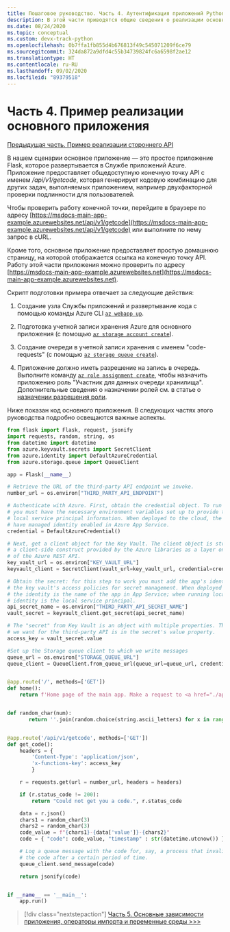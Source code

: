 ```yaml
---
title: Пошаговое руководство. Часть 4. Аутентификация приложений Python в службах Azure
description: В этой части приводятся общие сведения о реализации основного приложения и весь его код.
ms.date: 08/24/2020
ms.topic: conceptual
ms.custom: devx-track-python
ms.openlocfilehash: 0b7ffa1fb855d4b676813f49c545071209f6ce79
ms.sourcegitcommit: 324da872a9dfd4c55b34739824fc6a6598f2ae12
ms.translationtype: HT
ms.contentlocale: ru-RU
ms.lasthandoff: 09/02/2020
ms.locfileid: "89379518"
---
```

# <a name="part-4-example-main-application-implementation"></a>Часть 4. Пример реализации основного приложения

[Предыдущая часть. Пример реализации стороннего API](walkthrough-tutorial-authentication-03.md)

В нашем сценарии основное приложение — это простое приложение Flask, которое развертывается в Службе приложений Azure. Приложение предоставляет общедоступную конечную точку API с именем */api/v1/getcode*, которая генерирует кодовую комбинацию для других задач, выполняемых приложением, например двухфакторной проверки подлинности для пользователей.

Чтобы проверить работу конечной точки, перейдите в браузере по адресу [https://msdocs-main-app-example.azurewebsites.net/api/v1/getcode](https://msdocs-main-app-example.azurewebsites.net/api/v1/getcode) или выполните по нему запрос в cURL.

Кроме того, основное приложение предоставляет простую домашнюю страницу, на которой отображается ссылка на конечную точку API. Работу этой части приложения можно проверить по адресу [https://msdocs-main-app-example.azurewebsites.net](https://msdocs-main-app-example.azurewebsites.net).

Скрипт подготовки примера отвечает за следующие действия:

1. Создание узла Службы приложений и развертывание кода с помощью команды Azure CLI [`az webapp up`](/cli/azure/webapp?view=azure-cli-latest#az-webapp-up).

1. Подготовка учетной записи хранения Azure для основного приложения (с помощью [`az storage account create`](/cli/azure/storage/account?view=azure-cli-latest#az-storage-account-create)).

1. Создание очереди в учетной записи хранения с именем "code-requests" (с помощью [`az storage queue create`](/cli/azure/storage/queue?view=azure-cli-latest#az-storage-queue-create)).

1. Приложение должно иметь разрешение на запись в очередь. Выполните команду [`az role assignment create`](/cli/azure/role/assignment?view=azure-cli-latest#az-role-assignment-create), чтобы назначить приложению роль "Участник для данных очереди хранилища". Дополнительные сведения о назначении ролей см. в статье о [назначении разрешения роли](how-to-assign-role-permissions.md).

Ниже показан код основного приложения. В следующих частях этого руководства подробно освещаются важные аспекты.

```python
from flask import Flask, request, jsonify
import requests, random, string, os
from datetime import datetime
from azure.keyvault.secrets import SecretClient
from azure.identity import DefaultAzureCredential
from azure.storage.queue import QueueClient

app = Flask(__name__)

# Retrieve the URL of the third-party API endpoint we invoke.
number_url = os.environ["THIRD_PARTY_API_ENDPOINT"]

# Authenticate with Azure. First, obtain the credential object. To run locally,
# you must have the necessary environment variables set up to provide the
# local service principal information. When deployed to the cloud, the app must
# have managed identity enabled in Azure App Service.
credential = DefaultAzureCredential()

# Next, get a client object for the Key Vault. The client object is strictly
# a client-side construct provided by the Azure libraries as a layer on top
# of the Azure REST API.
key_vault_url = os.environ["KEY_VAULT_URL"]
keyvault_client = SecretClient(vault_url=key_vault_url, credential=credential)

# Obtain the secret: for this step to work you must add the app's identity to
# the key vault's access policies for secret management. When deployed to the cloud
# the identity is the name of the app in App Service; when running locally, the
# identity is the local service principal.
api_secret_name = os.environ["THIRD_PARTY_API_SECRET_NAME"]
vault_secret = keyvault_client.get_secret(api_secret_name)

# The "secret" from Key Vault is an object with multiple properties. The access key
# we want for the third-party API is in the secret's value property.
access_key = vault_secret.value

#Set up the Storage queue client to which we write messages
queue_url = os.environ["STORAGE_QUEUE_URL"]
queue_client = QueueClient.from_queue_url(queue_url=queue_url, credential=credential)


@app.route('/', methods=['GET'])
def home():
    return f'Home page of the main app. Make a request to <a href="./api/v1/getcode">/api/v1/getcode</a>.'


def random_char(num):
       return ''.join(random.choice(string.ascii_letters) for x in range(num))


@app.route('/api/v1/getcode', methods=['GET'])
def get_code():
    headers = {
        'Content-Type': 'application/json',
        'x-functions-key': access_key
        }

    r = requests.get(url = number_url, headers = headers)

    if (r.status_code != 200):
        return "Could not get you a code.", r.status_code

    data = r.json()
    chars1 = random_char(3)
    chars2 = random_char(3)
    code_value = f"{chars1}-{data['value']}-{chars2}"
    code = { "code": code_value, "timestamp" : str(datetime.utcnow()) }

    # Log a queue message with the code for, say, a process that invalidates
    # the code after a certain period of time.
    queue_client.send_message(code)

    return jsonify(code)


if __name__ == '__main__':
    app.run()
```

> [!div class="nextstepaction"]
> [Часть 5. Основные зависимости приложения, операторы импорта и переменные среды >>>](walkthrough-tutorial-authentication-05.md)
